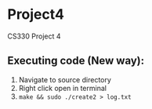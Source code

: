 # Project4
CS330 Project 4

## Executing code (New way):
  1. Navigate to source directory
  2. Right click open in terminal
  3. `make && sudo ./create2 > log.txt`
